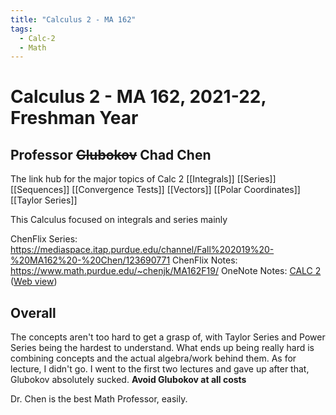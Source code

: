 ```yaml
---
title: "Calculus 2 - MA 162"
tags:
  - Calc-2
  - Math
---
```


# Calculus 2 - MA 162, 2021-22, Freshman Year

## Professor ~~Glubokov~~ Chad Chen

The link hub for the major topics of Calc 2
[[Integrals]]
[[Series]]
[[Sequences]]
[[Convergence Tests]]
[[Vectors]]
[[Polar Coordinates]]
[[Taylor Series]]

This Calculus focused on integrals and series mainly

ChenFlix Series: https://mediaspace.itap.purdue.edu/channel/Fall%202019%20-%20MA162%20-%20Chen/123690771
ChenFlix Notes: https://www.math.purdue.edu/~chenjk/MA162F19/
OneNote Notes: [CALC 2](onenote:https://d.docs.live.net/f392cf082438fd86/Documents/My%20Notebook/CALC%202.one#section-id={0DEC288B-763B-483D-97EA-B892C3EC6B0B}&end)  ([Web view](https://onedrive.live.com/view.aspx?resid=F392CF082438FD86%21106&id=documents&wd=target%28CALC%202.one%7C0DEC288B-763B-483D-97EA-B892C3EC6B0B%2F%29))

## Overall

The concepts aren't too hard to get a grasp of, with Taylor Series and Power Series being the hardest to understand.
What ends up being really hard is combining concepts and the actual algebra/work behind them.
As for lecture, I didn't go. I went to the first two lectures and gave up after that, Glubokov absolutely sucked.
**Avoid Glubokov at all costs**

Dr. Chen is the best Math Professor, easily.
